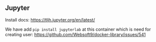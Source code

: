 ## Jupyter

Install docs: https://tljh.jupyter.org/en/latest/  

We have add `pip install jupyterlab` at this container which is need for creating user: https://github.com/Websoft9/docker-library/issues/541
